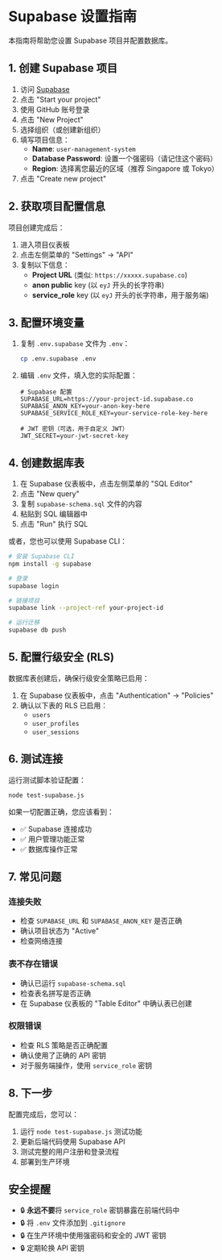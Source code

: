 # Supabase 设置指南

本指南将帮助您设置 Supabase 项目并配置数据库。

## 1. 创建 Supabase 项目

1. 访问 [Supabase](https://supabase.com)
2. 点击 "Start your project"
3. 使用 GitHub 账号登录
4. 点击 "New Project"
5. 选择组织（或创建新组织）
6. 填写项目信息：
   - **Name**: `user-management-system`
   - **Database Password**: 设置一个强密码（请记住这个密码）
   - **Region**: 选择离您最近的区域（推荐 Singapore 或 Tokyo）
7. 点击 "Create new project"

## 2. 获取项目配置信息

项目创建完成后：

1. 进入项目仪表板
2. 点击左侧菜单的 "Settings" → "API"
3. 复制以下信息：
   - **Project URL** (类似: `https://xxxxx.supabase.co`)
   - **anon public** key (以 `eyJ` 开头的长字符串)
   - **service_role** key (以 `eyJ` 开头的长字符串，用于服务端)

## 3. 配置环境变量

1. 复制 `.env.supabase` 文件为 `.env`：
   ```bash
   cp .env.supabase .env
   ```

2. 编辑 `.env` 文件，填入您的实际配置：
   ```env
   # Supabase 配置
   SUPABASE_URL=https://your-project-id.supabase.co
   SUPABASE_ANON_KEY=your-anon-key-here
   SUPABASE_SERVICE_ROLE_KEY=your-service-role-key-here
   
   # JWT 密钥（可选，用于自定义 JWT）
   JWT_SECRET=your-jwt-secret-key
   ```

## 4. 创建数据库表

1. 在 Supabase 仪表板中，点击左侧菜单的 "SQL Editor"
2. 点击 "New query"
3. 复制 `supabase-schema.sql` 文件的内容
4. 粘贴到 SQL 编辑器中
5. 点击 "Run" 执行 SQL

或者，您也可以使用 Supabase CLI：
```bash
# 安装 Supabase CLI
npm install -g supabase

# 登录
supabase login

# 链接项目
supabase link --project-ref your-project-id

# 运行迁移
supabase db push
```

## 5. 配置行级安全 (RLS)

数据库表创建后，确保行级安全策略已启用：

1. 在 Supabase 仪表板中，点击 "Authentication" → "Policies"
2. 确认以下表的 RLS 已启用：
   - `users`
   - `user_profiles` 
   - `user_sessions`

## 6. 测试连接

运行测试脚本验证配置：
```bash
node test-supabase.js
```

如果一切配置正确，您应该看到：
- ✅ Supabase 连接成功
- ✅ 用户管理功能正常
- ✅ 数据库操作正常

## 7. 常见问题

### 连接失败
- 检查 `SUPABASE_URL` 和 `SUPABASE_ANON_KEY` 是否正确
- 确认项目状态为 "Active"
- 检查网络连接

### 表不存在错误
- 确认已运行 `supabase-schema.sql`
- 检查表名拼写是否正确
- 在 Supabase 仪表板的 "Table Editor" 中确认表已创建

### 权限错误
- 检查 RLS 策略是否正确配置
- 确认使用了正确的 API 密钥
- 对于服务端操作，使用 `service_role` 密钥

## 8. 下一步

配置完成后，您可以：
1. 运行 `node test-supabase.js` 测试功能
2. 更新后端代码使用 Supabase API
3. 测试完整的用户注册和登录流程
4. 部署到生产环境

## 安全提醒

- 🔒 **永远不要**将 `service_role` 密钥暴露在前端代码中
- 🔒 将 `.env` 文件添加到 `.gitignore`
- 🔒 在生产环境中使用强密码和安全的 JWT 密钥
- 🔒 定期轮换 API 密钥